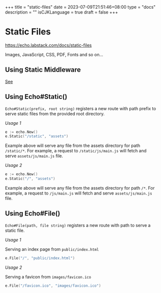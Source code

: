 +++
title = "static-files"
date = 2023-07-09T21:51:46+08:00
type = "docs"
description = ""
isCJKLanguage = true
draft = false
+++

# Static Files

https://echo.labstack.com/docs/static-files

Images, JavaScript, CSS, PDF, Fonts and so on...

## Using Static Middleware

[See](https://echo.labstack.com/docs/middleware/static)

## Using Echo#Static()

`Echo#Static(prefix, root string)` registers a new route with path prefix to serve static files from the provided root directory.

*Usage 1*

```go
e := echo.New()
e.Static("/static", "assets")
```



Example above will serve any file from the assets directory for path `/static/*`. For example, a request to `/static/js/main.js` will fetch and serve `assets/js/main.js` file.

*Usage 2*

```go
e := echo.New()
e.Static("/", "assets")
```



Example above will serve any file from the assets directory for path `/*`. For example, a request to `/js/main.js` will fetch and serve `assets/js/main.js` file.

## Using Echo#File()

`Echo#File(path, file string)` registers a new route with path to serve a static file.

*Usage 1*

Serving an index page from `public/index.html`

```go
e.File("/", "public/index.html")
```



*Usage 2*

Serving a favicon from `images/favicon.ico`

```go
e.File("/favicon.ico", "images/favicon.ico")
```